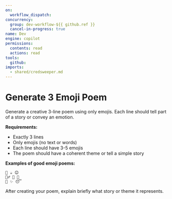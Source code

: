 ```yaml
---
on: 
  workflow_dispatch:
concurrency:
  group: dev-workflow-${{ github.ref }}
  cancel-in-progress: true
name: Dev
engine: copilot
permissions:
  contents: read
  actions: read
tools:
  github:
imports:
  - shared/credsweeper.md
---
```


# Generate 3 Emoji Poem

Generate a creative 3-line poem using only emojis. Each line should tell part of a story or convey an emotion.

**Requirements:**
- Exactly 3 lines
- Only emojis (no text or words)
- Each line should have 3-5 emojis
- The poem should have a coherent theme or tell a simple story

**Examples of good emoji poems:**
```
🌅 ☕ 😊
🚶‍♂️ 🌳 🦋
🌙 ✨ 😴
```

After creating your poem, explain briefly what story or theme it represents.
